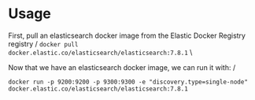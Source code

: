 # Usage

First, pull an elasticsearch docker image from the Elastic Docker Registry registry /
`docker pull docker.elastic.co/elasticsearch/elasticsearch:7.8.1`
\

Now that we have an elasticsearch docker image, we can run it with: /

`docker run -p 9200:9200 -p 9300:9300 -e "discovery.type=single-node" docker.elastic.co/elasticsearch/elasticsearch:7.8.1`
